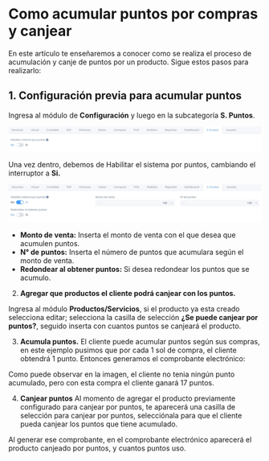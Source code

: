 # Como acumular puntos por compras y canjear

En este artículo te enseñaremos a conocer como se realiza el proceso de acumulación y canje de puntos por un producto. Sigue estos pasos para realizarlo:

## 1. Configuración previa para acumular puntos

Ingresa al módulo de **Configuración** y luego en la subcategoría **S. Puntos**.

![Alt text](img/avanzado13.jpg)

Una vez dentro, debemos de Habilitar el sistema por puntos, cambiando el interruptor a **Si.**

![Alt text](img/avanzado15.jpg)

- **Monto de venta:**  Inserta el monto de venta con el que desea que acumulen puntos.
- **N° de puntos:** Inserta el número de puntos que acumulara según el monto de venta.
- **Redondear al obtener puntos:** Si desea redondear los puntos que se acumulo.

2.  **Agregar que productos el cliente podrá canjear con los puntos.**

Ingresa al módulo **Productos/Servicios**, si el producto ya esta creado selecciona editar; selecciona la casilla de selección **¿Se puede canjear por puntos?**, seguido inserta con cuantos puntos se canjeará el producto.



3. **Acumula puntos.**
El cliente puede acumular puntos según sus compras, en este ejemplo pusimos que por cada 1 sol de compra, el cliente obtendrá 1 punto. Entonces generamos el comprobante electrónico:

Como puede observar en la imagen, el cliente no tenia ningún punto acumulado, pero con esta compra el cliente ganará 17 puntos.

4. **Canjear puntos**
Al momento de agregar el producto previamente configurado para canjear por puntos, te aparecerá una casilla de selección para canjear por puntos, selecciónala para que el cliente pueda canjear los puntos que tiene acumulado.

Al generar ese comprobante, en el comprobante electrónico aparecerá el producto canjeado por puntos, y cuantos puntos uso.